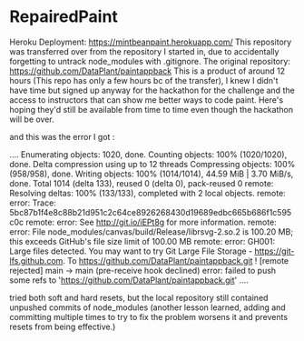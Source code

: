 # RepairedPaint
Heroku Deployment: https://mintbeanpaint.herokuapp.com/
This repository was transferred over from the repository I started in, due to accidentally forgetting to untrack node_modules with .gitignore.
The original repository:  https://github.com/DataPlant/paintappback
This is a product of around 12 hours (This repo has only a few hours bc of the transfer), I knew I didn't have time but signed up anyway for the hackathon for the challenge and the access to instructors that can show me better ways to code paint. Here's hoping they'd still be available from time to time even though the hackathon will be over.

and this was the error I got :

....
Enumerating objects: 1020, done.
Counting objects: 100% (1020/1020), done.
Delta compression using up to 12 threads
Compressing objects: 100% (958/958), done.
Writing objects: 100% (1014/1014), 44.59 MiB | 3.70 MiB/s, done.
Total 1014 (delta 133), reused 0 (delta 0), pack-reused 0
remote: Resolving deltas: 100% (133/133), completed with 2 local objects.
remote: error: Trace: 5bc87b1f4e8c88b21d951c2c64ce8926268430d19689edbc665b686f1c595c0c
remote: error: See http://git.io/iEPt8g for more information.
remote: error: File node_modules/canvas/build/Release/librsvg-2.so.2 is 100.20 MB; this exceeds GitHub's file size limit of 100.00 MB
remote: error: GH001: Large files detected. You may want to try Git Large File Storage - https://git-lfs.github.com.
To https://github.com/DataPlant/paintappback.git
 ! [remote rejected] main -> main (pre-receive hook declined)
error: failed to push some refs to 'https://github.com/DataPlant/paintappback.git'
....

tried both soft and hard resets, but the local repository still contained unpushed commits of node_modules
(another lesson learned, adding and committing multiple times to try to fix the problem worsens it and prevents resets from being effective.)
